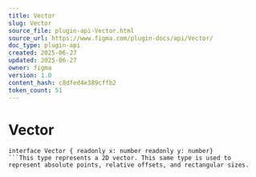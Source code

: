 ```yaml
---
title: Vector
slug: Vector
source_file: plugin-api-Vector.html
source_url: https://www.figma.com/plugin-docs/api/Vector/
doc_type: plugin-api
created: 2025-06-27
updated: 2025-06-27
owner: figma
version: 1.0
content_hash: c8dfed4e389cffb2
token_count: 51
---
```

# Vector

```
interface Vector { readonly x: number readonly y: number}
```This type represents a 2D vector. This same type is used to represent absolute points, relative offsets, and rectangular sizes.